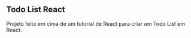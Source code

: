## Todo List React

Projeto feito em cima de um tutorial de React para criar um Todo List em React.
